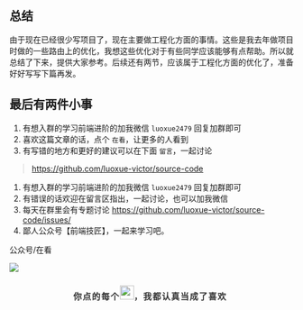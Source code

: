 ## 总结

由于现在已经很少写项目了，现在主要做工程化方面的事情。这些是我去年做项目时做的一些路由上的优化，我想这些优化对于有些同学应该能够有点帮助。所以就总结了下来，提供大家参考。后续还有两节，应该属于工程化方面的优化了，准备好好写写下篇再发。

## 最后有两件小事

1. 有想入群的学习前端进阶的加我微信 `luoxue2479` 回复加群即可
2. 喜欢这篇文章的话，点个 `在看`，让更多的人看到
3. 有写错的地方和更好的建议可以在下面 `留言`，一起讨论

> https://github.com/luoxue-victor/source-code

1. 有想入群的学习前端进阶的加我微信 `luoxue2479` 回复加群即可
2. 有错误的话欢迎在留言区指出，一起讨论，也可以加我微信
3. 每天在群里会有专题讨论 https://github.com/luoxue-victor/source-code/issues/
4. 鄙人公众号【前端技匠】，一起来学习吧。



公众号/在看

![](https://mmbiz.qpic.cn/mmbiz_jpg/j9e6agg5elY2tfSwJ3sPn8V7duic6SiajicyuJ5XfibLBzFDibic9pvvewQCu2ribTBMpC768Hwc6cT0vVeVnllJ9nZyg/640?wx_fmt=jpeg&tp=webp&wxfrom=5&wx_lazy=1&wx_co=1)

<section id="nice" style="padding: 10px; line-height: 1.6; word-spacing: 0px; letter-spacing: 0px; word-break: break-word; word-wrap: break-word; text-align: left; font-size: 16px; margin-top: -1em; color: #333; padding-top: 0; padding-bottom: 0; font-family: -apple-system,system-ui,BlinkMacSystemFont,Helvetica Neue,PingFang SC,Hiragino Sans GB,Microsoft YaHei,Arial,sans-serif;"><section style="margin: 1em 0; padding: 10px 15px 30px 10px; color: rgb(86, 146, 214); text-align: center; vertical-align: middle; letter-spacing: 1.5px; background-image: url(https://mmbiz.qpic.cn/mmbiz_png/ZwURV4FIMhYbnpWDM8eyIQ1JGQSOyXLTyn7x3AoCNSxCdgJAjmqNN8iaicgzmdOMMKCAUibpyWE9R1ib9qKVSmyJqA/640?wx_fmt=png); background-size: 100% 100%; background-repeat: no-repeat; line-height: 1.6 !important;"><section class style="margin: 1em 0; font-size: 14px; color: rgb(51, 51, 51); line-height: 1.6 !important;"><span style="font-size: 15px; color: rgb(0, 0, 0); line-height: 1.6 !important;"><strong style="font-weight: bold; color: #333; line-height: 1.6 !important;">你点的每个</strong><strong style="font-weight: bold; color: #333; line-height: 1.6 !important;"><img class="__bg_gif" data-ratio="0.6666666666666666" data-type="gif" data-w="53" data-src="https://mmbiz.qpic.cn/mmbiz_gif/cBuDehpk8OYavqKa4D1tpslHSNJnqOIgEtEfR1IEyvZkic2JArXvu70Nic3hfutmqFUCKUHicVVeN6lYEdCwLhic2A/640?wx_fmt=gif&amp;wx_lazy=1" style="margin: 0 auto; font-size: 16px; letter-spacing: 0.544px; text-align: right; border-width: 0px; border-style: none; border-color: rgb(172, 29, 16); font-weight: bolder; min-height: 0px; bottom: auto; display: inline; left: auto; max-height: none; min-width: 0px; top: auto; z-index: auto; clear: none; font-family: Helvetica, Arial, sans-serif; background-size: auto; background-clip: border-box; background-position: 0% 0%; background-repeat: repeat; line-height: 1.6 !important; visibility: visible !important; width: 25px !important; height: auto !important;" width="25px" _width="25px" src="https://mmbiz.qpic.cn/mmbiz_gif/cBuDehpk8OYavqKa4D1tpslHSNJnqOIgEtEfR1IEyvZkic2JArXvu70Nic3hfutmqFUCKUHicVVeN6lYEdCwLhic2A/640?wx_fmt=gif&amp;wx_lazy=1&amp;tp=webp&amp;wxfrom=5" data-order="2" data-fail="0">，我都认真当成了喜欢</strong></span></section></section></section>